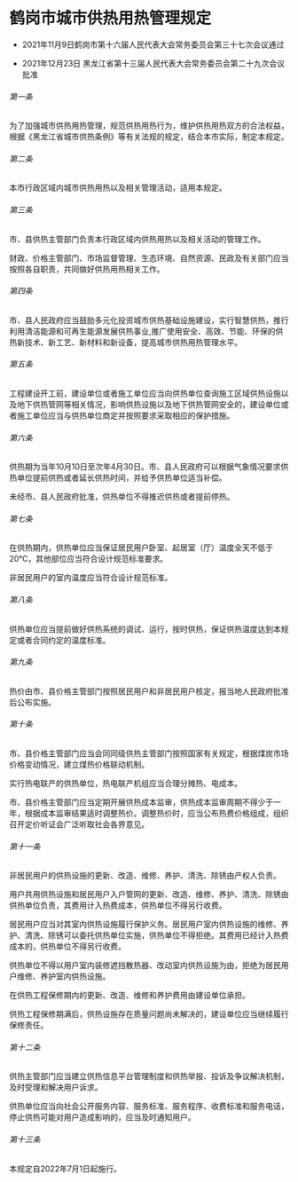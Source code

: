 # 鹤岗市城市供热用热管理规定

- 2021年11月9日鹤岗市第十六届人民代表大会常务委员会第三十七次会议通过

- 2021年12月23日 黑龙江省第十三届人民代表大会常务委员会第二十九次会议批准

<!-- INFO END -->

###### 第一条

为了加强城市供热用热管理，规范供热用热行为，维护供热用热双方的合法权益，根据《黑龙江省城市供热条例》等有关法规的规定，结合本市实际，制定本规定。

###### 第二条

本市行政区域内城市供热用热以及相关管理活动，适用本规定。

###### 第三条

市、县供热主管部门负责本行政区域内供热用热以及相关活动的管理工作。

财政、价格主管部门、市场监督管理、生态环境、自然资源、民政及有关部门应当按照各自职责，共同做好供热用热相关工作。

###### 第四条

市、县人民政府应当鼓励多元化投资城市供热基础设施建设，实行智慧供热，推行利用清洁能源和可再生能源发展供热事业,推广使用安全、高效、节能、环保的供热新技术、新工艺、新材料和新设备，提高城市供热用热管理水平。

###### 第五条

工程建设开工前，建设单位或者施工单位应当向供热单位查询施工区域供热设施以及地下供热管网等相关情况，影响供热设施以及地下供热管网安全的，建设单位或者施工单位应当与供热单位商定并按照要求采取相应的保护措施。

###### 第六条

供热期为当年10月10日至次年4月30日。市、县人民政府可以根据气象情况要求供热单位提前供热或者延长供热时间，并给予供热单位适当补偿。

未经市、县人民政府批准，供热单位不得推迟供热或者提前停热。

###### 第七条

在供热期内，供热单位应当保证居民用户卧室、起居室（厅）温度全天不低于20℃，其他部位应当符合设计规范标准要求。

非居民用户的室内温度应当符合设计规范标准。

###### 第八条

供热单位应当提前做好供热系统的调试、运行，按时供热，保证供热温度达到本规定或者合同约定的温度标准。

###### 第九条

热价由市、县价格主管部门按照居民用户和非居民用户核定，报当地人民政府批准后公布实施。

###### 第十条

市、县价格主管部门应当会同同级供热主管部门按照国家有关规定，根据煤炭市场价格变动情况，建立煤热价格联动机制。

实行热电联产的供热单位，热电联产机组应当合理分摊热、电成本。

市、县价格主管部门应当定期开展供热成本监审，供热成本监审周期不得少于一年，根据成本监审结果适时调整热价。调整热价时，应当公布热费价格组成，组织召开定价听证会广泛听取社会各界意见。

###### 第十一条

非居民用户的供热设施的更新、改造、维修、养护、清洗、除锈由产权人负责。

用户共用供热设施和居民用户入户管网的更新、改造、维修、养护、清洗、除锈由供热单位负责，其费用计入热费成本，供热单位不得另行收费。

居民用户应当对其室内供热设施履行保护义务。居民用户室内供热设施的维修、养护、清洗、除锈可以委托供热单位实施，供热单位不得拒绝。其费用已经计入热费成本的，供热单位不得另行收费。

供热单位不得以用户室内装修遮挡散热器、改动室内供热设施为由，拒绝为居民用户维修、养护室内供热设施。

在供热工程保修期内的更新、改造、维修和养护费用由建设单位承担。

供热工程保修期满后，供热设施存在质量问题尚未解决的，建设单位应当继续履行保修责任。

###### 第十二条

供热主管部门应当建立供热信息平台管理制度和供热举报、投诉及争议解决机制，及时受理和解决用户诉求。

供热单位应当向社会公开服务内容、服务标准、服务程序、收费标准和服务电话，停止供热可能对用户造成影响的，应当及时通知用户。

###### 第十三条

本规定自2022年7月1日起施行。
